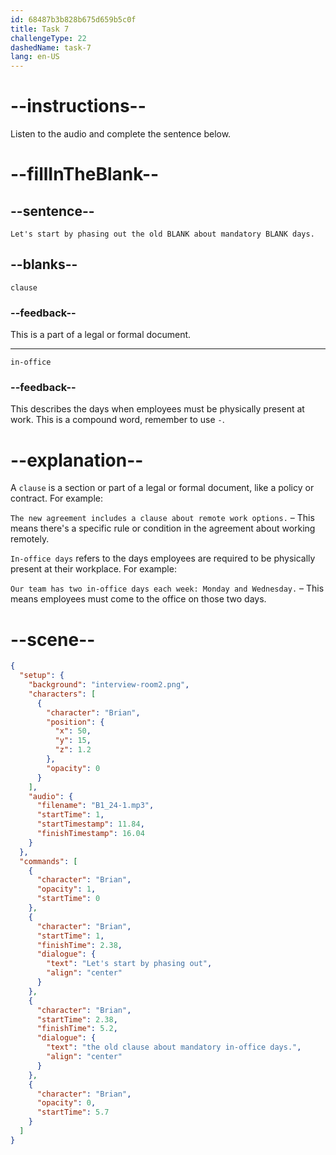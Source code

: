 ```yaml
---
id: 68487b3b828b675d659b5c0f
title: Task 7
challengeType: 22
dashedName: task-7
lang: en-US
---
```


<!-- (Audio) Brian: Let's start by phasing out the old clause about mandatory in-office days. -->

# --instructions--

Listen to the audio and complete the sentence below.

# --fillInTheBlank--

## --sentence--

`Let's start by phasing out the old BLANK about mandatory BLANK days.`

## --blanks--

`clause`

### --feedback--

This is a part of a legal or formal document.

---

`in-office`

### --feedback--

This describes the days when employees must be physically present at work. This is a compound word, remember to use `-`.

# --explanation--

A `clause` is a section or part of a legal or formal document, like a policy or contract. For example:

`The new agreement includes a clause about remote work options.` – This means there's a specific rule or condition in the agreement about working remotely.

`In-office days` refers to the days employees are required to be physically present at their workplace. For example:

`Our team has two in-office days each week: Monday and Wednesday.` – This means employees must come to the office on those two days.

# --scene--

```json
{
  "setup": {
    "background": "interview-room2.png",
    "characters": [
      {
        "character": "Brian",
        "position": {
          "x": 50,
          "y": 15,
          "z": 1.2
        },
        "opacity": 0
      }
    ],
    "audio": {
      "filename": "B1_24-1.mp3",
      "startTime": 1,
      "startTimestamp": 11.84,
      "finishTimestamp": 16.04
    }
  },
  "commands": [
    {
      "character": "Brian",
      "opacity": 1,
      "startTime": 0
    },
    {
      "character": "Brian",
      "startTime": 1,
      "finishTime": 2.38,
      "dialogue": {
        "text": "Let's start by phasing out",
        "align": "center"
      }
    },
    {
      "character": "Brian",
      "startTime": 2.38,
      "finishTime": 5.2,
      "dialogue": {
        "text": "the old clause about mandatory in-office days.",
        "align": "center"
      }
    },
    {
      "character": "Brian",
      "opacity": 0,
      "startTime": 5.7
    }
  ]
}
```
